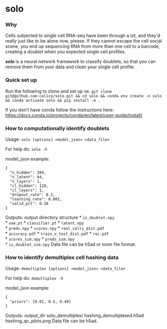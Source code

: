 # solo
### Why
Cells subjected to single cell RNA-seq have been through a lot, and they'd really just like to be alone now, please. If they cannot escape the cell social scene, you end up sequencing RNA from more than one cell to a barcode, creating a *doublet* when you expected single cell profiles.

**_solo_** is a neural network framework to classify doublets, so that you can remove them from your data and clean your single cell profile.

### Quick set up
Run the following to clone and set up ve.
`git clone git@github.com:calico/solo.git && cd solo && conda env create -n solo && conda activate solo && pip install -e .`

If you don't have conda follow the instructions here: https://docs.conda.io/projects/conda/en/latest/user-guide/install/

### How to computationally identify doublets

Usage: `solo [options] <model_json> <data_file>`

For help do: `solo -h`

model_json example:
```
{
  "n_hidden": 384,
  "n_latent": 64,
  "n_layers": 1,
  "cl_hidden": 128,
  "cl_layers": 1,
  "dropout_rate": 0.2,
  "learning_rate": 0.001,
  "valid_pct": 0.10
}
```

Outputs:
   output directory structure
                        *  `is_doublet.npy`   
                        * `vae.pt`
                        *  `classifier.pt`
                         * `latent.npy`              
                         * `preds.npy`
                         * `scores.npy`	
                         * `real_cells_dist.pdf`  
                        *  `accuracy.pdf` 
                        *  `train_v_test_dist.pdf`
                        *  `roc.pdf`	
                        *  `scores_sim.npy`
                        *  `preds_sim.npy`	
                        *  `is_doublet_sim.npy` 
Data file can be h5ad or loom file format.

### How to identify demultiplex cell hashing data

Usage: `demultiplex [options] <model_json> <data_file>`

For help do: `demultiplex -h`

model_json example:
```
{
  "priors": [0.01, 0.5, 0.49]
}
```

Outputs: 
  output_dir solo_demultiplex/
      hashing_demultiplexed.h5ad
      hashing_qc_plots.png
Data file can be h5ad.
